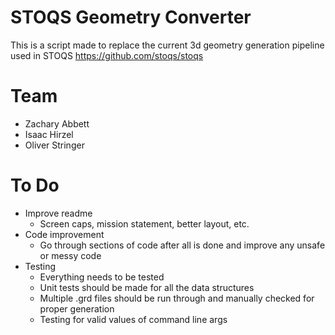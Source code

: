 # STOQS Geometry Converter

This is a script made to replace the current 3d geometry generation pipeline used in STOQS https://github.com/stoqs/stoqs

# Team

* Zachary Abbett
* Isaac Hirzel
* Oliver Stringer

# To Do

* Improve readme
	* Screen caps, mission statement, better layout, etc.
* Code improvement
	* Go through sections of code after all is done and improve any unsafe or messy code
* Testing
	* Everything needs to be tested
	* Unit tests should be made for all the data structures
	* Multiple .grd files should be run through and manually checked for proper generation
	* Testing for valid values of command line args
